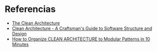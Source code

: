 # Referencias

- [The Clean Architecture](https://8thlight.com/blog/uncle-bob/2012/08/13/the-clean-architecture.html)
- [Clean Architecture - A Craftsman's Guide to Software Structure and Design](https://www.amazon.com/Clean-Architecture-Craftsmans-Software-Structure-ebook/dp/B075LRM681/ref=cm_cr_arp_d_product_top?ie=UTF8)
- [How to Organize CLEAN ARCHITECTURE to Modular Patterns in 10 Minutes](https://hackernoon.com/applying-clean-architecture-on-web-application-with-modular-pattern-7b11f1b89011)
